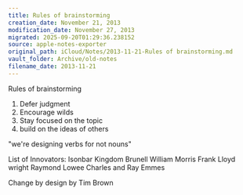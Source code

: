 ```yaml
---
title: Rules of brainstorming
creation_date: November 21, 2013
modification_date: November 27, 2013
migrated: 2025-09-20T01:29:36.238152
source: apple-notes-exporter
original_path: iCloud/Notes/2013-11-21-Rules of brainstorming.md
vault_folder: Archive/old-notes
filename_date: 2013-11-21
---
```



Rules of brainstorming
1) Defer judgment
2) Encourage wilds
3) Stay focused on the topic
4) build on the ideas of others

"we're designing verbs for not nouns"

List of Innovators:
Isonbar Kingdom Brunell
William Morris
Frank Lloyd wright
Raymond Lowee
Charles and Ray Emmes 

Change by design by Tim Brown
